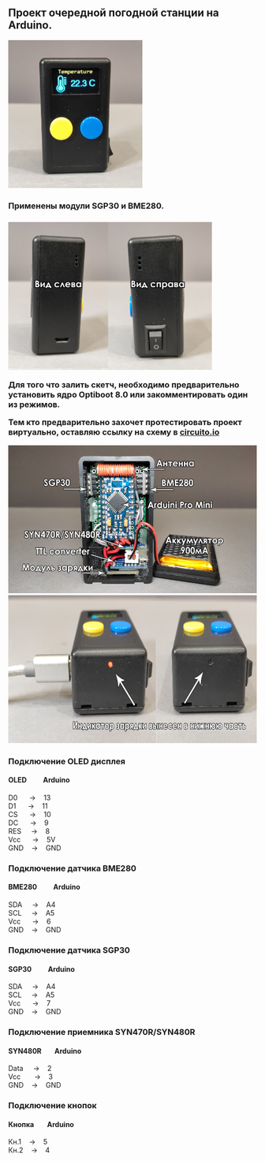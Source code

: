<h2>Проект очередной погодной станции на Arduino.</h2>

<img src="https://raw.githubusercontent.com/pavel-fomychov/weather-station/main/IMG_20201125_195030.jpg" height="300">

<h3>Применены модули SGP30 и BME280.<h3>

<img src="https://raw.githubusercontent.com/pavel-fomychov/weather-station/main/IMG_20201125_194944.jpg" height="300">

<p>Для того что залить скетч, необходимо предварительно установить ядро Optiboot 8.0 или закомментировать один из режимов.</p>
<p>Тем кто предварительно захочет протестировать проект виртуально, оставляю ссылку на схему в <a href="https://www.circuito.io/app?components=97,97,11114,13813,35286,466193,999979">circuito.io</a></p>

<img src="https://raw.githubusercontent.com/pavel-fomychov/weather-station/main/IMG_20201125_194918.jpg" height="300">

<img src="https://raw.githubusercontent.com/pavel-fomychov/weather-station/main/IMG_20201125_195118.jpg" height="300">
  
<h3>Подключение OLED дисплея</h3>
<h4>OLED&nbsp;&nbsp;&nbsp;&nbsp;&nbsp;&nbsp;&nbsp;&nbsp;&nbsp;&nbsp;Аrduino</h4>
<div>D0&nbsp;&nbsp;&nbsp;&nbsp;&nbsp;&nbsp;->&nbsp;&nbsp;&nbsp;&nbsp;13</div>
<div>D1&nbsp;&nbsp;&nbsp;&nbsp;&nbsp;&nbsp;->&nbsp;&nbsp;&nbsp;&nbsp;11</div>
<div>CS&nbsp;&nbsp;&nbsp;&nbsp;&nbsp;&nbsp;->&nbsp;&nbsp;&nbsp;&nbsp;10</div>
<div>DC&nbsp;&nbsp;&nbsp;&nbsp;&nbsp;&nbsp;->&nbsp;&nbsp;&nbsp;&nbsp;9</div>
<div>RES&nbsp;&nbsp;&nbsp;&nbsp;&nbsp;->&nbsp;&nbsp;&nbsp;&nbsp;8</div>
<div>Vcc&nbsp;&nbsp;&nbsp;&nbsp;&nbsp;&nbsp;->&nbsp;&nbsp;&nbsp;&nbsp;5V</div>
<div>GND&nbsp;&nbsp;&nbsp;&nbsp;->&nbsp;&nbsp;&nbsp;&nbsp;GND</div>

<h3>Подключение датчика BME280</h3>
<h4>BME280&nbsp;&nbsp;&nbsp;&nbsp;&nbsp;&nbsp;&nbsp;&nbsp;&nbsp;&nbsp;Аrduino</h4>
<div>SDA&nbsp;&nbsp;&nbsp;&nbsp;&nbsp;->&nbsp;&nbsp;&nbsp;&nbsp;A4</div>
<div>SCL&nbsp;&nbsp;&nbsp;&nbsp;&nbsp;->&nbsp;&nbsp;&nbsp;&nbsp;A5</div>
<div>Vcc&nbsp;&nbsp;&nbsp;&nbsp;&nbsp;&nbsp;->&nbsp;&nbsp;&nbsp;&nbsp;6</div>
<div>GND&nbsp;&nbsp;&nbsp;&nbsp;->&nbsp;&nbsp;&nbsp;&nbsp;GND</div>

<h3>Подключение датчика SGP30</h3>
<h4>SGP30&nbsp;&nbsp;&nbsp;&nbsp;&nbsp;&nbsp;&nbsp;&nbsp;&nbsp;&nbsp;Аrduino</h4>
<div>SDA&nbsp;&nbsp;&nbsp;&nbsp;&nbsp;->&nbsp;&nbsp;&nbsp;&nbsp;A4</div>
<div>SCL&nbsp;&nbsp;&nbsp;&nbsp;&nbsp;->&nbsp;&nbsp;&nbsp;&nbsp;A5</div>
<div>Vcc&nbsp;&nbsp;&nbsp;&nbsp;&nbsp;&nbsp;->&nbsp;&nbsp;&nbsp;&nbsp;7</div>
<div>GND&nbsp;&nbsp;&nbsp;&nbsp;->&nbsp;&nbsp;&nbsp;&nbsp;GND</div>

<h3>Подключение приемника SYN470R/SYN480R</h3>
<h4>SYN480R&nbsp;&nbsp;&nbsp;&nbsp;&nbsp;&nbsp;&nbsp;&nbsp;Аrduino</h4>
<div>Data&nbsp;&nbsp;&nbsp;&nbsp;&nbsp;->&nbsp;&nbsp;&nbsp;&nbsp;2</div>
<div>Vcc&nbsp;&nbsp;&nbsp;&nbsp;&nbsp;&nbsp;&nbsp;->&nbsp;&nbsp;&nbsp;&nbsp;3</div>
<div>GND&nbsp;&nbsp;&nbsp;&nbsp;->&nbsp;&nbsp;&nbsp;&nbsp;GND</div>

<h3>Подключение кнопок</h3>
<h4>Кнопка&nbsp;&nbsp;&nbsp;&nbsp;&nbsp;&nbsp;&nbsp;&nbsp;Аrduino</h4>
<div>Кн.1&nbsp;&nbsp;&nbsp;&nbsp;->&nbsp;&nbsp;&nbsp;&nbsp;5</div>
<div>Кн.2&nbsp;&nbsp;&nbsp;&nbsp;->&nbsp;&nbsp;&nbsp;&nbsp;4</div>
